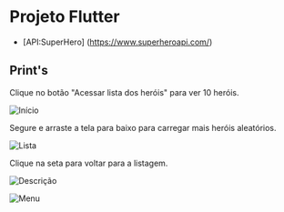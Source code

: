 # Projeto Flutter

- [API:SuperHero] (https://www.superheroapi.com/)

## Print's

Clique no botão "Acessar lista dos heróis" para ver 10 heróis.

![Início](https://github.com/carlosmalltec/_P15/blob/master/prints/inicio.png)


Segure e arraste a tela para baixo para carregar mais heróis aleatórios.

![Lista](https://github.com/carlosmalltec/_P15/blob/master/prints/lista.png)



Clique na seta para voltar para a listagem.


![Descrição](https://github.com/carlosmalltec/_P15/blob/master/prints/descricao.png)


![Menu](https://github.com/carlosmalltec/_P15/blob/master/prints/menu.png)
